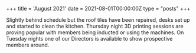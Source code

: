 +++
title = 'August 2021'
date = 2021-08-01T00:00:00Z
type = "posts"
+++

Slightly behind schedule but the roof tiles have been repaired, desks set up and started to clean the kitchen. Thursday
night 3D printing sessions are proving popular with members being inducted or using the machines. On Tuesday nights one
of our Directors is available to show prospective members around.
